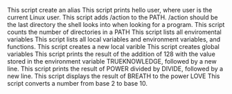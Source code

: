 This script create an alias
This script prints hello user, where user is the current Linux user.
This script adds /action to the PATH. /action should be the last directory the shell looks into when looking for a program.
This script counts the number of directories in a PATH
This script lists all enviromental variables
This script lists all local variables and environment variables, and functions.
This script creates a new local varible
This script creates global variables
This script prints the result of the addition of 128 with the value stored in the environment variable TRUEKNOWLEDGE, followed by a new line.
This script prints the result of POWER divided by DIVIDE, followed by a new line.
This script displays the result of BREATH to the power LOVE
This script converts a number from base 2 to base 10.
